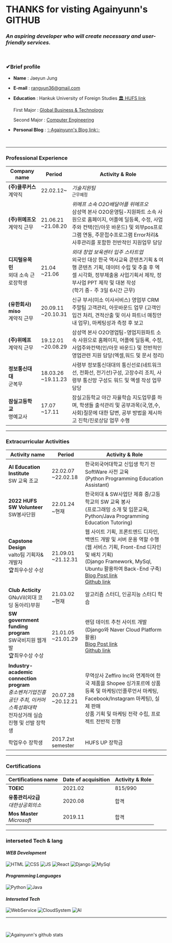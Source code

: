 # THANKS for visting Againyunn's GITHUB

### <em>An aspiring developer who will create necessary and user-friendly services.</em>

<br>

### <strong>✔Brief profile</strong>

- <b>Name</b> : Jaeyun Jung
   
- <b>E-mail</b> : rangyun36@gmail.com

- <b>Education</b> : Hankuk University of Foreign Studies [🏛 HUFS link](https://www.hufs.ac.kr)

     First Major : [Global Business & Technology](http://hufsgbtgbt.cafe24.com)

     Second Major : [Computer Engineering](https://computer.hufs.ac.kr/ces/index.do)

- <b>Personal Blog</b> : [✨Againyunn's Blog link✨](https://blog.naver.com/rangyun)
<br>

---

### Professional Experience

| <b> Company name | Period | Activity & Role </b> |
|---|---|---|
| <strong>(주)클루커스</strong> <br>계약직 | 22.02.12~          |<em>기술지원팀</em> <br><small>근무예정</small>|
| <strong>(주)위메프오</strong> <br>계약직 근무 | 21.06.21 <br>~21.08.20 |<em>위메프 소속 O2O배달어플 위메프오</em> <br> 삼성역 본사 O2O운영팀-지원파트 소속 사원으로 홈페이지, 어플에 딜등록, 수정, 사업주와 컨택(인/아웃 바운드) 및 외부pos프로그램 연동, 주문접수프로그램 Error처리& 사후관리를 포함한 전반적인 지원업무 담당 |
| <strong>디지털유목민 </strong> <br> 외대 소속 근로장학생 | 21.04 <br>~21.06 |<em>외대 창업 보육센터 입주 스타트업</em> <br>외국인 대상 한국 역사교육 콘텐츠기획 & 여행 콘텐츠 기획, 데이터 수립 및 추출 후 엑셀 시각화, 정부제출용 사업기획서 제작, 정부사업 PPT 제작 및 대본 작성 <br>(학기 중- 주 3일 6시간 근무) |
| <strong>(유한회사) miso</strong> <br>계약직 근무 | 20.09.11 <br>~20.10.31 | 신규 부서(미소 이사서비스) 영업부 CRM 주말팀 고객관리, 아웃바운드 업무 (고객인입건 처리, 견적산출 및 이사 파트너 매칭안내 업무), 마케팅성과 측정 후 보고 |
| <strong>(주)위메프</strong> <br>계약직 근무 | 19.12.01 <br>~20.08.29 | 삼성역 본사 O2O영업팀-영업지원파트 소속 사원으로 홈페이지, 어플에 딜등록, 수정, 사업주와컨택(인/아웃 바운드) 및 전반적인 영업관련 지원 담당(엑셀,워드 및 문서 정리) |
| <strong>정보통신대대</strong> <br>군복무 | 18.03.26 <br>~19.11.23 | 사령부 정보통신대대의 통신선로(네트워크선, 전화선, 전기선)구성, 고장수리 조치, 사령부 통신망 구성도 워드 및 엑셀 작성 업무 담당 |
| <strong>잠실고등학교</strong> <br>명예교사 | 17.07 <br>~17.11 | 잠실고등학교 야간 자율학습 지도업무를 하며, 학생들 출석관리 및 공부과목(국,영,수,사회)질문에 대한 답변, 공부 방법을 제시하고 진학/진로상담 업무 수행 |

---
### Extracurricular Activities

| <b> Activity name | Period | Activity & Role </b> |
|---|---|---|
| <strong>AI Education Institute</strong> <br>SW 교육 조교 | 22.02.07<br>~22.02.18 | 한국외국어대학교 신입생 학기 전 SoftWare 사전 교육<br>(Python Programming Education Assistant) |
| <strong>2022 HUFS SW Volunteer</strong> <br>SW봉사단원 | 22.01.24 <br>~현재 | 한국외대 & SW사업단 제휴 중/고등학교의 SW 교육 봉사<br>(프로그래밍 소개 및 입문교육, Python/Java Programming Education Tutoring) |
| <strong>Capstone Design</strong> <br>valto팀 기획자&개발자<br>🏆최우수상 수상  | 21.09.01 <br>~21.12.31 | 웹 사이트 기획, 프론트엔드 디자인, 백엔드 개발 및 서버 운용 역할 수행<br>(웹 서비스 기획, Front-End 디자인 및 배치 기획)<br>(Django Framework, MySql, Ubuntu 활용하여 Back-End 구축)<br>[Blog Post link](https://blog.naver.com/rangyun/222619359347) <br>[Github link](https://github.com/Againyunn/valto) |
| <strong>Club Acticity</strong> <br>GNuVil(외대 코딩 동아리)부원 | 21.03.02<br>~현재 | 알고리즘 스터디, 인공지능 스터디 학습 |
| <strong>SW government funding program</strong> <br>SW국비지원 웹개발 <br>🏆최우수상 수상 | 21.01.05<br>~21.01.29 | 랜덤 데이트 추천 사이트 개발 <br>(Django와 Naver Cloud Platform 활용)  <br>[Blog Post link](https://blog.naver.com/rangyun/222240831159) <br>[Github link](https://github.com/Againyunn/RandomDating)|
| <strong>Industry-academic connection program</strong> <br><em>중소벤처기업진흥공단 주최, 이커머스특성화대학</em><br>전자상거래 실습 진행 및 선발 장학생 | 20.07.28<br>~20.12.21 | 무역상사 Zeffiro Inc와 연계하여 한국 제품을 Shopee 싱가포르에 상품 등록 및 마케팅(인플루언서 마케팅, Facebook/Instagram 마케팅), 실제 판매 <br>상품 기획 및 마케팅 전략 수립, 프로젝트 전반적 진행 |
| 학업우수 장학생 | 2017.2st semester | HUFS UP 장학금 |

---
### Certifications
| <b> Certifications name | Date of acquisition | Activity & Role </b> |
|---|---|---|
|<strong>TOEIC</strong> | 2021.02 | 815/990 |
|<strong>유통관리사2급</strong> <br><em>대한상공회의소</em> | 2020.08 | 합격 |
|<strong>Mos Master </strong> <br><em>Microsoft</em>| 2019.11 | 합격 |


---
### interseted Tech & lang 

#### <em> WEB Development</em>

![HTML](https://img.shields.io/static/v1?label=lang&message=HTML&color=red)
![CSS](https://img.shields.io/static/v1?label=lang&message=CSS&color=1252FF)
![JS](https://img.shields.io/static/v1?label=lang&message=JS&color=FFE800)
![React](https://img.shields.io/static/v1?label=lib&message=React&color=00B3EE)
![Django](https://img.shields.io/static/v1?label=framework&message=Django&color=00B173)
![MySql](https://img.shields.io/static/v1?label=lang&message=MySql&color=FF9F00)

#### <em>Programming Languages</em>

![Python](https://img.shields.io/static/v1?label=lang&message=Python&color=02319E)
![Java](https://img.shields.io/static/v1?label=lang&message=Java&color=FF4900)

#### <em>Interseted Tech</em>
![WebService](https://img.shields.io/static/v1?label=tech&message=Web&color=#FF88A7)
![CloudSystem](https://img.shields.io/static/v1?label=tech&message=Cloud&color=white)
![AI](https://img.shields.io/static/v1?label=tech&message=AI&color=7842FC)

---

<br>

![Againyunn's github stats](https://github-readme-stats.vercel.app/api?username=Againyunn&show_icons=true)
